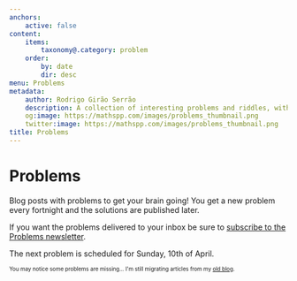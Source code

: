```yaml
---
anchors:
    active: false
content:
    items:
        taxonomy@.category: problem
    order:
        by: date
        dir: desc
menu: Problems
metadata:
    author: Rodrigo Girão Serrão
    description: A collection of interesting problems and riddles, with a new problem being published every fortnight.
    og:image: https://mathspp.com/images/problems_thumbnail.png
    twitter:image: https://mathspp.com/images/problems_thumbnail.png
title: Problems
---
```


# Problems

Blog posts with problems to get your brain going! You get a new problem every fortnight and the solutions are published later.

If you want the problems delivered to your inbox be sure to [subscribe to the Problems newsletter](https://mathspp.com/subscribe).

The next problem is scheduled for Sunday, 10th of April.

<sub><sup>You may notice some problems are missing... I'm still migrating articles from my [old blog](http://mathspp.blogspot.com).</sup></sub>
